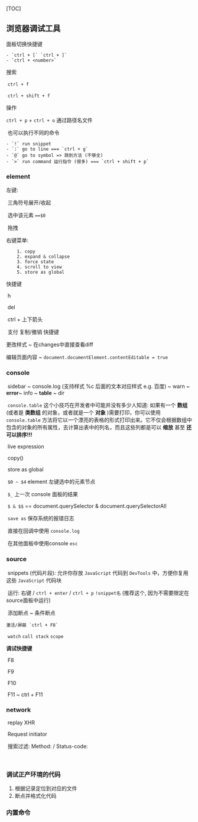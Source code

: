 [TOC]

## 浏览器调试工具

面板切换快捷键 

	- `ctrl + [` `ctrl + ]`
	- `ctrl + <number>`

搜索

​	`ctrl + f`

​	`ctrl + shift + f`

操作

 `ctrl + p` + `ctrl + o` 通过路径名文件

​	也可以执行不同的命令

	- `!` run snippet
	- `:` go to line === `ctrl + g`
	- `@` go to symbol => 跳到方法 (不够全)
	- `>` run command 运行指令 (很多) === `ctrl + shift + p`

### element

左键: 

​    三角符号展开/收起

​	选中该元素 `==$0`

​	拖拽

右键菜单:

		1. copy
  		2. expand & collapse
  		3. force state
  		4. scroll to view
  		5. store as global

快捷键

​	h

​	del 

​	ctrl + 上下箭头

​	支付 复制/撤销 快捷键

更改样式 ~ 在changes中直接查看diff

编辑页面内容 ~ `document.documentElement.contentEditable = true`

### console

​	sidebar ~ console.log (支持样式 %c 后面的文本对应样式 e.g. 百度) ~ warn ~ **error**~ info ~ **table** ~ dir

​	`console.table` 这个小技巧在开发者中可能并没有多少人知道: 如果有一个 **数组** (或者是 **类数组** 的对象，或者就是一个 **对象** )需要打印，你可以使用 `console.table` 方法将它以一个漂亮的表格的形式打印出来。它不仅会根据数组中包含的对象的所有属性，去计算出表中的列名，而且这些列都是可以 **缩放** 甚至 **还可以排序!!!**

​	live expression

​	copy()

​	store as global

​	`$0 ~ $4` element 左键选中的元素节点

​	`$_` 上一次 console 面板的结果

​	`$ & $$` == document.querySelector & document.querySelectorAll

​	`save as` 保存系统的报错日志 

​	直接在回调中使用 `console.log`



​	在其他面板中使用console `esc`

### source

​	snippets (代码片段): 允许你存放 `JavaScript` 代码到 `DevTools` 中，方便你复用这些 `JavaScript` 代码块

​	运行: 右键 / `ctrl + enter` / `ctrl + p` `!snippet名` (推荐这个, 因为不需要限定在source面板中运行)

​	添加断点 ~ 条件断点

 	激活/屏蔽 `ctrl + F8`

​	`watch`  `call stack` `scope`

**调试快捷键**

​	F8

​	F9

​	F10

​	F11 ~ ctrl + F11

### network

​	replay XHR

​	Request initiator

​	搜索过滤: Method: / Status-code:

​	

### 调试正产环境的代码

1. 根据记录定位到对应的文件
2. 断点并格式化代码

### 内置命令

